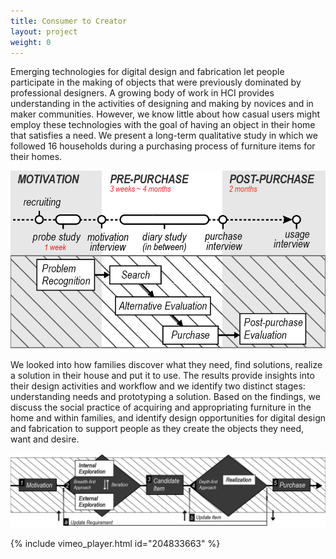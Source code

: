 ```yaml
---
title: Consumer to Creator
layout: project
weight: 0
---
```


Emerging technologies for digital design and fabrication let people participate in the making of objects that were previously dominated by professional designers. A growing body of work in HCI provides understanding in the activities of designing and making by novices and in maker communities. However, we know little about how casual users might employ these technologies with the goal of having an object in their home that satisfies a need. We present a long-term qualitative study in which we followed 16 households during a purchasing process of furniture items for their homes.

<img src = "img/study_process.png"  />

We looked into how families discover what they need, find solutions, realize a solution in their house and put it to use. The results provide insights into their design activities and workflow and we identify two distinct stages: understanding needs and prototyping a solution. Based on the findings, we discuss the social practice of acquiring and appropriating furniture in the home and within families, and identify design opportunities for digital design and fabrication to support people as they create the objects they need, want and desire.

<img src = "img/design_diamond.png" />

{% include vimeo_player.html id="204833663" %}
